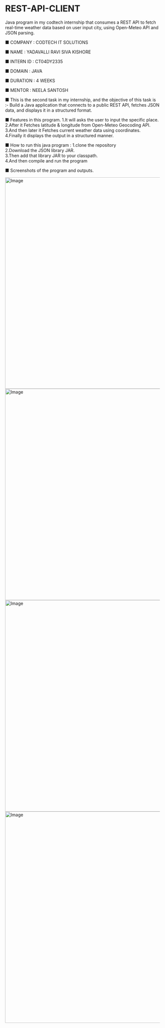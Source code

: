 # REST-API-CLIENT
Java program in my codtech internship that consumes a REST API to fetch real-time weather data based on user input city, using Open-Meteo API and JSON parsing.

■ COMPANY : CODTECH IT SOLUTIONS

■ NAME    : YADAVALLI RAVI SIVA KISHORE

■ INTERN ID : CT04DY2335

■ DOMAIN : JAVA

■ DURATION : 4 WEEKS

■ MENTOR : NEELA SANTOSH

■ This is the second task in my internship, and the objective of this task is :- Build a Java application that connects to a public REST API, fetches JSON data, and displays it in a structured format.

■ Features in this program.
1.It will asks the user to input the specific place.  
2.After it Fetches latitude & longitude from Open-Meteo Geocoding API.  
3.And then later it Fetches current weather data using coordinates.  
4.Finally it displays the output in a structured manner.  

■ How to run this java program : 
1.clone the repository  
2.Download the JSON library JAR.  
3.Then add that library JAR to your classpath.  
4.And then compile and run the program

■ Screenshots of the program and outputs.

<img width="1366" height="685" alt="Image" src="https://github.com/user-attachments/assets/dfebbc57-ff1b-42b7-8e9a-b6fb0215a3b5" />


<img width="1366" height="685" alt="Image" src="https://github.com/user-attachments/assets/e6662204-c4a3-405b-906a-88384df849d2" />


<img width="1366" height="685" alt="Image" src="https://github.com/user-attachments/assets/d03a3aba-3469-4545-a16c-2f810f603fe9" />


<img width="1366" height="685" alt="Image" src="https://github.com/user-attachments/assets/24dc750d-a845-4750-8795-b537eed8758a" />
